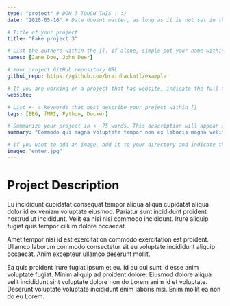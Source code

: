 ```yaml
---
type: "project" # DON'T TOUCH THIS ! :)
date: "2020-05-16" # Date doesnt matter, as long as it is not set in the future

# Title of your project
title: "Fake project 3"

# List the authors within the []. If alone, simple put your name within []
names: [Jane Doe, John Deer]

# Your project GitHub repository URL
github_repo: https://github.com/brainhackmtl/example 

# If you are working on a project that has website, indicate the full url including https:// below or leave it empty.
website: 

# List +- 4 keywords that best describe your project within []
tags: [EEG, fMRI, Python, Docker]

# Summarize your project in < ~75 words. This description will appear at the top of your page and on the page with all projects.
summary: "Commodo qui magna voluptate tempor non ex laboris magna velit cillum adipisicing do nostrud dolore. Non nulla aliqua officia tempor. Proident velit occaecat consequat in cillum laboris anim consectetur. Lorem magna minim est reprehenderit Lorem ipsum sit pariatur pariatur est Lorem sunt."

# If you want to add an image, add it to your directory and indicate the name below with the extension
image: "enter.jpg"
---
```


# Project Description

Eu incididunt cupidatat consequat tempor aliqua aliqua cupidatat aliqua dolor id ex veniam voluptate eiusmod. Pariatur sunt incididunt proident nostrud ut incididunt. Velit ea nisi nisi commodo incididunt. Irure aliquip fugiat quis tempor cillum dolore occaecat.

Amet tempor nisi id est exercitation commodo exercitation est proident. Ullamco laborum commodo consectetur sit eu voluptate incididunt aliquip occaecat. Anim excepteur ullamco deserunt mollit.

Ea quis proident irure fugiat ipsum et eu. Id eu qui sunt id esse anim voluptate fugiat. Minim aliquip ad proident dolore. Eiusmod dolore aliqua velit incididunt sint voluptate dolore non do Lorem anim id et voluptate. Deserunt voluptate voluptate incididunt enim laboris nisi. Enim mollit ea non do eu Lorem.